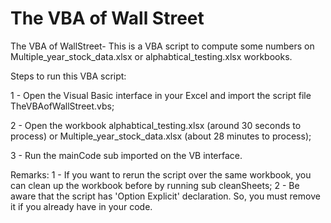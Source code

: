 # The VBA of Wall Street
The VBA of WallStreet- This is a VBA script to compute some numbers on Multiple_year_stock_data.xlsx or alphabtical_testing.xlsx workbooks.

Steps to run this VBA script:

1 - Open the Visual Basic interface in your Excel and import the script file TheVBAofWallStreet.vbs;

2 - Open the workbook alphabtical_testing.xlsx (around 30 seconds to process) or Multiple_year_stock_data.xlsx (about 28 minutes to process);

3 - Run the mainCode sub imported on the VB interface.

Remarks: 
1 - If you want to rerun the script over the same workbook, you can clean up the workbook before by running sub cleanSheets;
2 - Be aware that the script has 'Option Explicit' declaration. So, you must remove it if you already have in your code.
